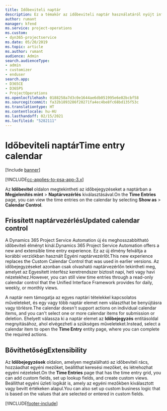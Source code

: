 ```yaml
---
title: Időbeviteli naptár
description: Ez a témakör az időbeviteli naptár használatáról nyújt információkat.
author: rumant
manager: kfend
ms.service: project-operations
ms.custom:
- dyn365-projectservice
ms.date: 05/20/2019
ms.topic: article
ms.author: rumant
audience: Admin
search.audienceType:
- admin
- customizer
- enduser
search.app:
- D365CE
- D365PS
- ProjectOperations
ms.openlocfilehash: 0188258a7d3c0e1644ae6db051995e6e02bcbf58
ms.sourcegitcommit: fa32b1893286f20271fa4ec4be8fc68bd135f53c
ms.translationtype: HT
ms.contentlocale: hu-HU
ms.lasthandoff: 02/15/2021
ms.locfileid: "5282111"
---
```

# <a name="time-entry-calendar"></a><span data-ttu-id="37077-103">Időbeviteli naptár</span><span class="sxs-lookup"><span data-stu-id="37077-103">Time entry calendar</span></span>

[!include [banner](../includes/psa-now-project-operations.md)]

[!INCLUDE[cc-applies-to-psa-app-3.x](../includes/cc-applies-to-psa-app-3x.md)]

<span data-ttu-id="37077-104">Az **Időbevitel** oldalon megtekintheti az időbejegyzéseket a naptárban a **Megjelenítés mint** \> **Naptárvezérlés** kiválasztásával.</span><span class="sxs-lookup"><span data-stu-id="37077-104">On the **Time Entries** page, you can view the time entries on the calendar by selecting **Show as** \> **Calendar Control**.</span></span>

## <a name="updated-calendar-control"></a><span data-ttu-id="37077-105">Frissített naptárvezérlés</span><span class="sxs-lookup"><span data-stu-id="37077-105">Updated calendar control</span></span>

<span data-ttu-id="37077-106">A Dynamics 365 Project Service Automation új és meghosszabbítható időbeviteli élményt kínál.</span><span class="sxs-lookup"><span data-stu-id="37077-106">Dynamics 365 Project Service Automation offers a new and extensible time entry experience.</span></span> <span data-ttu-id="37077-107">Ez az új élmény felváltja a korábbi verziókban használt Egyéni naptárvezérlőt.</span><span class="sxs-lookup"><span data-stu-id="37077-107">This new experience replaces the Custom Calendar Control that was used in earlier versions.</span></span> <span data-ttu-id="37077-108">Az időbejegyzéseket azonban csak olvasható naptárvezérlőn tekintheti meg, amelyet az Egyesített interfész keretrendszer biztosít napi, heti vagy havi nézetekhez.</span><span class="sxs-lookup"><span data-stu-id="37077-108">However, you can still view time entries through a read-only calendar control that the Unified Interface Framework provides for daily, weekly, or monthly views.</span></span>

<span data-ttu-id="37077-109">A naptár nem támogatja az egyes naptári tételekkel kapcsolatos műveleteket, és egy vagy több naptár elemet nem választhat be benyújtásra vagy törlésre.</span><span class="sxs-lookup"><span data-stu-id="37077-109">The calendar doesn't support actions on individual calendar items, and you can't select one or more calendar items for submission or deletion.</span></span> <span data-ttu-id="37077-110">Ehelyett válassza ki a naptár elemet az **Időbejegyzés** entitásoldal megnyitásához, ahol elvégezheti a szükséges műveleteket.</span><span class="sxs-lookup"><span data-stu-id="37077-110">Instead, select a calendar item to open the **Time Entry** entity page, where you can complete the required actions.</span></span>

## <a name="extensibility"></a><span data-ttu-id="37077-111">Bővíthetőség</span><span class="sxs-lookup"><span data-stu-id="37077-111">Extensibility</span></span>

<span data-ttu-id="37077-112">Az **Időbejegyzések** oldalon, amelyen megtalálható az időbeviteli rács, hozzáadhat egyéni mezőket, beállíthat keresési mezőket, és létrehozhat egyéni nézeteket.</span><span class="sxs-lookup"><span data-stu-id="37077-112">On the **Time Entries** page that has the time entry grid, you can add custom fields, set up lookup fields, and create custom views.</span></span> <span data-ttu-id="37077-113">Beállíthat egyéni üzleti logikát is, amely az egyéni mezőkben kiválasztott vagy bevitt értékeken alapul.</span><span class="sxs-lookup"><span data-stu-id="37077-113">You can also set up custom business logic that is based on the values that are selected or entered in custom fields.</span></span>


[!INCLUDE[footer-include](../includes/footer-banner.md)]